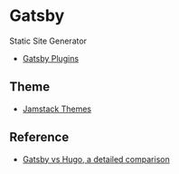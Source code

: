 # Gatsby

Static Site Generator

- [Gatsby Plugins](https://www.gatsbyjs.com/plugins)

## Theme

- [Jamstack Themes](https://jamstackthemes.dev/ssg/gatsby/)

## Reference

- [Gatsby vs Hugo, a detailed comparison](https://www.freecodecamp.org/news/gatsby-vs-hugo-a-detailed-comparison-e78d94f640fc)

